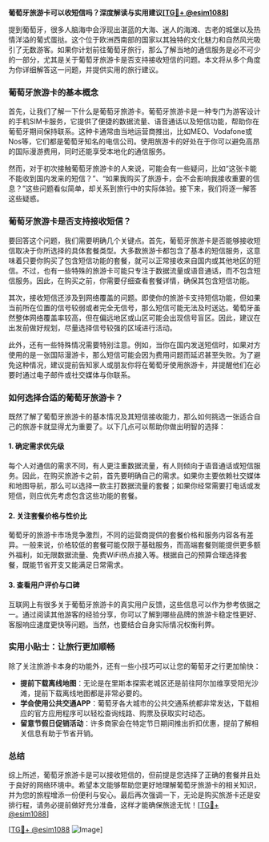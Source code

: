 **葡萄牙旅游卡可以收短信吗？深度解读与实用建议[[TG💪+ @esim1088](https://t.me/s/esim1088)]**

提到葡萄牙，很多人脑海中会浮现出湛蓝的大海、迷人的海滩、古老的城堡以及热情洋溢的葡式蛋挞。这个位于欧洲西南部的国家以其独特的文化魅力和自然风光吸引了无数游客。如果你计划前往葡萄牙旅行，那么了解当地的通信服务是必不可少的一部分，尤其是关于葡萄牙旅游卡是否支持接收短信的问题。本文将从多个角度为你详细解答这一问题，并提供实用的旅行建议。

### 葡萄牙旅游卡的基本概念

首先，让我们了解一下什么是葡萄牙旅游卡。葡萄牙旅游卡是一种专门为游客设计的手机SIM卡服务，它提供了便捷的数据流量、语音通话以及短信功能，帮助你在葡萄牙期间保持联系。这种卡通常由当地运营商推出，比如MEO、Vodafone或Nos等，它们都是葡萄牙知名的电信公司。使用旅游卡的好处在于你可以避免高昂的国际漫游费用，同时还能享受本地化的通信服务。

然而，对于初次接触葡萄牙旅游卡的人来说，可能会有一些疑问，比如“这张卡能不能收到国内发来的短信？”、“如果我购买了旅游卡，会不会影响我接收重要的信息？”这些问题看似简单，却关系到旅行中的实际体验。接下来，我们将逐一解答这些疑惑。

### 葡萄牙旅游卡是否支持接收短信？

要回答这个问题，我们需要明确几个关键点。首先，葡萄牙旅游卡是否能够接收短信取决于你所选择的具体套餐类型。大多数旅游卡都包含了基本的短信服务，这意味着只要你购买了包含短信功能的套餐，就可以正常接收来自国内或其他地区的短信。不过，也有一些特殊的旅游卡可能只专注于数据流量或语音通话，而不包含短信服务。因此，在购买之前，你需要仔细查看套餐详情，确保其包含短信功能。

其次，接收短信还涉及到网络覆盖的问题。即使你的旅游卡支持短信功能，但如果当前所在位置的信号较弱或者完全无信号，那么短信可能无法及时送达。葡萄牙虽然整体网络覆盖率较高，但在偏远地区或山区可能会出现信号盲区。因此，建议在出发前做好规划，尽量选择信号较强的区域进行活动。

此外，还有一些特殊情况需要特别注意。例如，当你在国内发送短信时，如果对方使用的是一张国际漫游卡，那么短信可能会因为费用问题而延迟甚至失败。为了避免这种情况，建议提前告知家人或朋友你将在葡萄牙使用旅游卡，并提醒他们在必要时通过电子邮件或社交媒体与你联系。

### 如何选择合适的葡萄牙旅游卡？

既然了解了葡萄牙旅游卡的基本情况及其短信接收能力，那么如何挑选一张适合自己的旅游卡就显得尤为重要了。以下几点可以帮助你做出明智的选择：

#### 1. 确定需求优先级

每个人对通信的需求不同，有人更注重数据流量，有人则倾向于语音通话或短信服务。因此，在购买旅游卡之前，首先要明确自己的需求。如果你主要依赖社交媒体和地图导航，那么可以选择一款主打数据流量的套餐；如果你经常需要打电话或发短信，则应优先考虑包含这些功能的套餐。

#### 2. 关注套餐价格与性价比

葡萄牙的旅游卡市场竞争激烈，不同的运营商提供的套餐价格和服务内容各有差异。一般来说，价格较低的套餐可能仅限于基础服务，而高端套餐则能提供更多额外福利，如无限数据流量、免费WiFi热点接入等。根据自己的预算合理选择套餐，既能节省开支又能满足日常需求。

#### 3. 查看用户评价与口碑

互联网上有很多关于葡萄牙旅游卡的真实用户反馈，这些信息可以作为参考依据之一。通过阅读其他游客的经验分享，你可以了解到哪些品牌的旅游卡稳定性更好、客服响应速度更快等问题。当然，也要结合自身实际情况权衡利弊。

### 实用小贴士：让旅行更加顺畅

除了关注旅游卡本身的功能外，还有一些小技巧可以让您的葡萄牙之行更加愉快：

- **提前下载离线地图**：无论是在里斯本探索老城区还是前往阿尔加维享受阳光沙滩，提前下载离线地图都是非常必要的。
- **学会使用公共交通APP**：葡萄牙各大城市的公共交通系统都非常发达，下载相应的官方应用程序可以轻松查询线路、购票及获取实时动态。
- **留意节假日促销活动**：许多商家会在特定节日期间推出折扣优惠，提前了解相关信息有助于节省开销。

### 总结

综上所述，葡萄牙旅游卡是可以接收短信的，但前提是您选择了正确的套餐并且处于良好的网络环境中。希望本文能够帮助您更好地理解葡萄牙旅游卡的相关知识，并为您的旅程增添一份便利与安心。最后再次强调一下，无论是购买旅游卡还是安排行程，请务必提前做好充分准备，这样才能确保旅途无忧！[[TG💪+ @esim1088](https://t.me/s/esim1088)]

[[TG💪+ @esim1088](https://t.me/s/esim1088) ![Image](https://i.postimg.cc/4NQfJmqS/Snipaste-2025-05-13-00-14-12.png)]